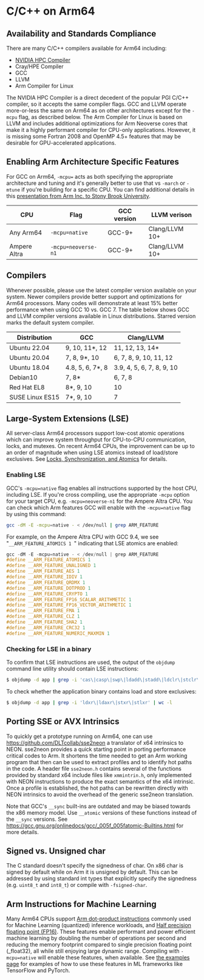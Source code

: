# C/C++ on Arm64

## Availability and Standards Compliance
There are many C/C++ compilers available for Arm64 including:
 * [NVIDIA HPC Compiler](https://docs.nvidia.com/hpc-sdk/compilers/hpc-compilers-user-guide/index.html)
 * Cray/HPE Compiler
 * GCC
 * LLVM
 * Arm Compiler for Linux

The NVIDIA HPC Compiler is a direct decedent of the popular PGI C/C++ compiler, so it accepts the same compiler flags.  GCC and LLVM operate more-or-less the same on Arm64 as on other architectures except for the `-mcpu` flag, as described below.  The Arm Compiler for Linux is based on LLVM and includes additional optimizations for Arm Neoverse cores that make it a highly performant compiler for CPU-only applications.  However, it is missing some Fortran 2008 and OpenMP 4.5+ features that may be desirable for GPU-accelerated applications.  


## Enabling Arm Architecture Specific Features
For GCC on Arm64, `-mcpu=` acts as both specifying the appropriate architecture and tuning and it's generally better to use that vs `-march` or `-mtune` if you're building for a specific CPU.  You can find additional details in this [presentation from Arm Inc. to Stony Brook University](https://www.stonybrook.edu/commcms/ookami/_pdf/Linford_OokamiUGM_2022.pdf).

CPU       | Flag    | GCC version      | LLVM verison
----------|---------|-------------------|-------------
Any Arm64 | `-mcpu=native` | GCC-9+ | Clang/LLVM 10+
Ampere Altra | `-mcpu=neoverse-n1` | GCC-9+ | Clang/LLVM 10+

## Compilers
Whenever possible, please use the latest compiler version available on your system. Newer compilers provide better support and optimizations for Arm64 processors. Many codes will demonstrate at least 15% better performance when using GCC 10 vs. GCC 7.  The table below shows GCC and LLVM compiler versions available in Linux distributions. Starred version marks the default system compiler.

Distribution    | GCC                  | Clang/LLVM
----------------|----------------------|-------------
Ubuntu 22.04    | 9, 10, 11*, 12       | 11, 12, 13, 14*
Ubuntu 20.04    | 7, 8, 9*, 10         | 6, 7, 8, 9, 10, 11, 12
Ubuntu 18.04    | 4.8, 5, 6, 7*, 8     | 3.9, 4, 5, 6, 7, 8, 9, 10
Debian10        | 7, 8*                | 6, 7, 8
Red Hat EL8     | 8*, 9, 10            | 10
SUSE Linux ES15 | 7*, 9, 10            | 7


## Large-System Extensions (LSE)
All server-class Arm64 processors support low-cost atomic operations which can improve system throughput for CPU-to-CPU communication, locks, and mutexes. On recent Arm64 CPUs, the improvement can be up to an order of magnitude when using LSE atomics instead of load/store exclusives.  See [Locks, Synchronization, and Atomics](atomics.md) for details.

### Enabling LSE

GCC's `-mcpu=native` flag enables all instructions supported by the host CPU, including LSE.  If you're cross compiling, use the appropriate `-mcpu` option for your target CPU, e.g. `-mcpu=neoverse-n1` for the Ampere Altra CPU. You can check which Arm features GCC will enable with the `-mcpu=native` flag by using this command:
```bash
gcc -dM -E -mcpu=native - < /dev/null | grep ARM_FEATURE
```
For example, on the Ampere Altra CPU with GCC 9.4, we see "`__ARM_FEATURE_ATOMICS 1
`" indicating that LSE atomics are enabled:
```c
gcc -dM -E -mcpu=native - < /dev/null | grep ARM_FEATURE
#define __ARM_FEATURE_ATOMICS 1
#define __ARM_FEATURE_UNALIGNED 1
#define __ARM_FEATURE_AES 1
#define __ARM_FEATURE_IDIV 1
#define __ARM_FEATURE_QRDMX 1
#define __ARM_FEATURE_DOTPROD 1
#define __ARM_FEATURE_CRYPTO 1
#define __ARM_FEATURE_FP16_SCALAR_ARITHMETIC 1
#define __ARM_FEATURE_FP16_VECTOR_ARITHMETIC 1
#define __ARM_FEATURE_FMA 1
#define __ARM_FEATURE_CLZ 1
#define __ARM_FEATURE_SHA2 1
#define __ARM_FEATURE_CRC32 1
#define __ARM_FEATURE_NUMERIC_MAXMIN 1
```

### Checking for LSE in a binary
To confirm that LSE instructions are used, the output of the `objdump` command line utility should contain LSE instructions:
```bash
$ objdump -d app | grep -i 'cas\|casp\|swp\|ldadd\|stadd\|ldclr\|stclr\|ldeor\|steor\|ldset\|stset\|ldsmax\|stsmax\|ldsmin\|stsmin\|ldumax\|stumax\|ldumin\|stumin' | wc -l
```
To check whether the application binary contains load and store exclusives:
```bash
$ objdump -d app | grep -i 'ldxr\|ldaxr\|stxr\|stlxr' | wc -l
```

## Porting SSE or AVX Intrinsics
To quickly get a prototype running on Arm64, one can use
https://github.com/DLTcollab/sse2neon a translator of x64 intrinsics to NEON.
sse2neon provides a quick starting point in porting performance critical codes
to Arm.  It shortens the time needed to get an Arm working program that then
can be used to extract profiles and to identify hot paths in the code.  A header
file `sse2neon.h` contains several of the functions provided by standard x64
include files like `xmmintrin.h`, only implemented with NEON instructions to
produce the exact semantics of the x64 intrinsic.  Once a profile is
established, the hot paths can be rewritten directly with NEON intrinsics to
avoid the overhead of the generic sse2neon translation.

Note that GCC's `__sync` built-ins are outdated and may be biased towards the x86 memory model.  Use `__atomic` versions of these functions instead of the `__sync` versions.  See https://gcc.gnu.org/onlinedocs/gcc/_005f_005fatomic-Builtins.html for more details.


## Signed vs. Unsigned char
The C standard doesn't specify the signedness of char. On x86 char is signed by
default while on Arm it is unsigned by default. This can be addressed by using
standard int types that explicitly specify the signedness (e.g. `uint8_t` and `int8_t`)
or compile with `-fsigned-char`.


## Arm Instructions for Machine Learning
Many Arm64 CPUs support [Arm dot-product instructions](https://community.arm.com/developer/tools-software/tools/b/tools-software-ides-blog/posts/exploring-the-arm-dot-product-instructions) commonly used for Machine Learning (quantized) inference workloads, and [Half precision floating point (FP16)](https://developer.arm.com/documentation/100067/0612/Other-Compiler-specific-Features/Half-precision-floating-point-intrinsics).  These features enable performant and power efficient machine learning by doubling the number of operations per second and reducing the memory footprint compared to single precision floating point (\_float32), all while still enjoying large dynamic range.  Compiling with `-mcpu=native` will enable these features, when available.  See [the examples page](../examples/README.md) for examples of how to use these features in ML frameworks like TensorFlow and PyTorch.